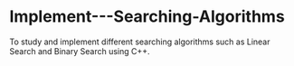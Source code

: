 # Implement---Searching-Algorithms
To study and implement different searching algorithms such as Linear Search and Binary Search using C++.
